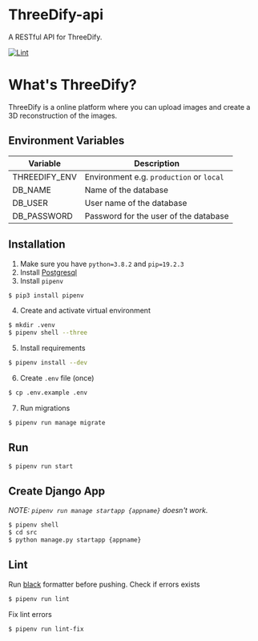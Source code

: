 # ThreeDify-api
A RESTful API for ThreeDify.

[![Lint](https://github.com/silwalanish/ThreeDify-api/workflows/Lint%20Check/badge.svg)](https://github.com/silwalanish/ThreeDify-api/actions)

# What's ThreeDify?
ThreeDify is a online platform where you can upload images and create a 3D reconstruction of the images.

## Environment Variables
| Variable | Description |
|----------|-------------|
| THREEDIFY_ENV | Environment e.g. `production` or `local` |
| DB_NAME | Name of the database |
| DB_USER | User name of the database |
| DB_PASSWORD | Password for the user of the database |


## Installation
1. Make sure you have `python=3.8.2` and `pip=19.2.3`
2. Install [Postgresql](https://www.postgresql.org/download/)
3. Install `pipenv`
```bash
$ pip3 install pipenv
```
4. Create and activate virtual environment
```bash
$ mkdir .venv
$ pipenv shell --three
```
5. Install requirements
```bash
$ pipenv install --dev
```
6. Create `.env` file (once)
```bash
$ cp .env.example .env
```
7. Run migrations
```bash
$ pipenv run manage migrate
```

## Run
```bash
$ pipenv run start
```

## Create Django App
*NOTE: `pipenv run manage startapp {appname}` doesn't work.*
```bash
$ pipenv shell
$ cd src
$ python manage.py startapp {appname}
```

## Lint
Run [black](https://black.readthedocs.io/en/stable/) formatter before pushing.
Check if errors exists
```bash
$ pipenv run lint
```
Fix lint errors
```bash
$ pipenv run lint-fix
```
